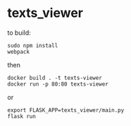 # texts_viewer


to build:

    sudo npm install
    webpack

then

    docker build . -t texts-viewer
    docker run -p 80:80 texts-viewer

or

    export FLASK_APP=texts_viewer/main.py
    flask run

